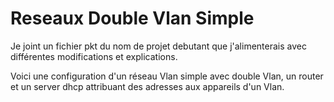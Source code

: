 # Reseaux Double Vlan Simple

Je joint un fichier pkt du nom de projet debutant que j'alimenterais avec différentes modifications et explications.

Voici une configuration d'un réseau Vlan simple avec double Vlan, un router et un server dhcp attribuant des adresses aux appareils d'un Vlan.
